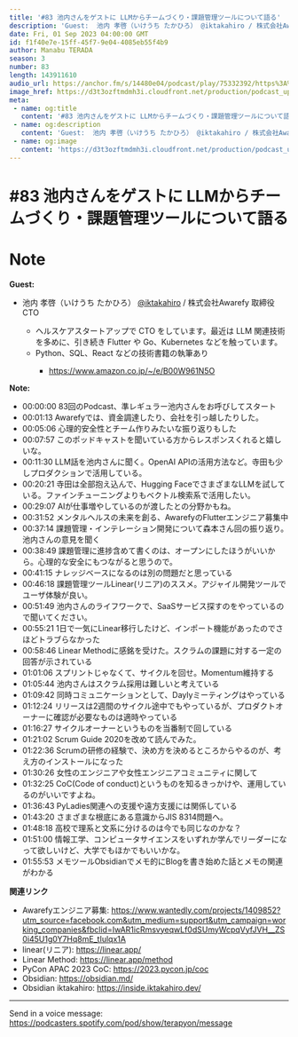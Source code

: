 ```yaml
---
title: '#83 池内さんをゲストに LLMからチームづくり・課題管理ツールについて語る'
description: 'Guest:  池内 孝啓（いけうち たかひろ） @iktakahiro / 株式会社Awarefy 取締役CTO  ヘルスケアスタートアップで CTO をしています。最近は LLM 関連技術を多めに'
date: Fri, 01 Sep 2023 04:00:00 GMT
id: f1f40e7e-15ff-45f7-9e04-4085eb55f4b9
author: Manabu TERADA
season: 3
number: 83
length: 143911610
audio_url: https://anchor.fm/s/14480e04/podcast/play/75332392/https%3A%2F%2Fd3ctxlq1ktw2nl.cloudfront.net%2Fstaging%2F2023-8-1%2F9af208ed-8c5f-2a5c-5f61-6aed4c77d8a1.mp3
image_href: https://d3t3ozftmdmh3i.cloudfront.net/production/podcast_uploaded/3302665/3302665-1582446732992-f3e5401da36c1.jpg
meta:
 - name: og:title
   content: '#83 池内さんをゲストに LLMからチームづくり・課題管理ツールについて語る'
 - name: og:description
   content: 'Guest:  池内 孝啓（いけうち たかひろ） @iktakahiro / 株式会社Awarefy 取締役CTO  ヘルスケアスタートアップで CTO をしています。最近は LLM 関連技術を多めに'
 - name: og:image
   content: 'https://d3t3ozftmdmh3i.cloudfront.net/production/podcast_uploaded/3302665/3302665-1582446732992-f3e5401da36c1.jpg'
---
```

# #83 池内さんをゲストに LLMからチームづくり・課題管理ツールについて語る

<DisplayDate :dateStr="'Fri, 01 Sep 2023 04:00:00 GMT'" />
<DisplaySeason :season="3" :topic="83" />


# Note

<p><strong>Guest:</strong></p>
<ul>
 <li>池内 孝啓（いけうち たかひろ） <a href="https://twitter.com/iktakahiro" rel="noreferrer nofollow noopener" target="_blank">@iktakahiro</a> / 株式会社Awarefy 取締役CTO</li>
<ul>
 <li>ヘルスケアスタートアップで CTO をしています。最近は LLM 関連技術を多めに、引き続き Flutter や Go、Kubernetes などを触っています。</li>
  <li>Python、SQL、React などの技術書籍の執筆あり</li>
<ul>
  <li><a href="https://www.amazon.co.jp/~/e/B00W961N5O" rel="noreferrer nofollow noopener" target="_blank">https://www.amazon.co.jp/~/e/B00W961N5O</a></li>
</ul>
</ul>
</ul>
<p><strong>Note:</strong></p>
<ul>
  <li>00:00:00 83回のPodcast、準レギュラー池内さんをお呼びしてスタート</li>
  <li>00:01:13 Awarefyでは、資金調達したり、会社を引っ越したりした。</li>
  <li>00:05:06 心理的安全性とチーム作りみたいな振り返りもした</li>
  <li>00:07:57 このポッドキャストを聞いている方からレスポンスくれると嬉しいな。</li>
  <li>00:11:30 LLM話を池内さんに聞く。OpenAI APIの活用方法など。寺田も少しプロダクションで活用している。</li>
  <li>00:20:21 寺田は全部抱え込んで、Hugging FaceでさまざまなLLMを試している。ファインチューニングよりもベクトル検索系で活用したい。</li>
  <li>00:29:07 AIが仕事増やしているのが渡したとの分野かもね。</li>
  <li>00:31:52 メンタルヘルスの未来を創る、AwarefyのFlutterエンジニア募集中</li>
  <li>00:37:14 課題管理・インテレーション開発について森本さん回の振り返り。池内さんの意見を聞く</li>
  <li>00:38:49 課題管理に進捗含めて書くのは、オープンにしたほうがいいから。心理的な安全にもつながると思うので。</li>
  <li>00:41:15 ナレッジベースになるのは別の問題だと思っている</li>
  <li>00:46:18 課題管理ツールLinear(リニア)のススメ。アジャイル開発ツールでユーザ体験が良い。</li>
  <li>00:51:49 池内さんのライフワークで、SaaSサービス探すのをやっているので聞いてください。</li>
  <li>00:55:21 1日で一気にLinear移行したけど、インポート機能があったのでさほどトラブらなかった</li>
  <li>00:58:46 Linear Methodに感銘を受けた。スクラムの課題に対する一定の回答が示されている</li>
  <li>01:01:06 スプリントじゃなくて、サイクルを回せ。Momentum維持する</li>
  <li>01:05:44 池内さんはスクラム採用は難しいと考えている</li>
  <li>01:09:42 同時コミュニケーションとして、Daylyミーティングはやっている</li>
  <li>01:12:24 リリースは2週間のサイクル途中でもやっているが、プロダクトオーナーに確認が必要なものは適時やっている</li>
  <li>01:16:27 サイクルオーナーというものを当番制で回している</li>
  <li>01:21:02 Scrum Guide 2020を改めて読んでみた。</li>
  <li>01:22:36 Scrumの研修の経験で、決め方を決めるところからやるのが、考え方のインストールになった</li>
  <li>01:30:26 女性のエンジニアや女性エンジニアコミュニティに関して</li>
  <li>01:32:25 CoC(Code of conduct)というものを知るきっかけや、運用しているのがいいですよね。</li>
  <li>01:36:43 PyLadies関連への支援や遠方支援には関係している</li>
  <li>01:43:20 さまざまな根底にある意識からJIS 8314問題へ。</li>
  <li>01:48:18 高校で理系と文系に分けるのは今でも同じなのかな？</li>
  <li>01:51:00 情報工学、コンピュータサイエンスをいずれか学んでリーダーになって欲しいけど、大学でもほかでもいいかな。</li>
  <li>01:55:53 メモツールObsidianでメモ的にBlogを書き始めた話とメモの関連がわかる</li>
</ul>
<p><strong>関連リンク</strong></p>
<ul>
  <li>Awarefyエンジニア募集: <a href="https://www.wantedly.com/projects/1409852?utm_source=facebook.com&amp;utm_medium=support&amp;utm_campaign=working_companies&amp;fbclid=IwAR1icRmsvyeqwLf0dSUmyWcpqVyfJVH__ZS0i45U1g0Y7Hq8mE_tIulqx1A" rel="noreferrer nofollow noopener" target="_blank">https://www.wantedly.com/projects/1409852?utm_source=facebook.com&amp;utm_medium=support&amp;utm_campaign=working_companies&amp;fbclid=IwAR1icRmsvyeqwLf0dSUmyWcpqVyfJVH__ZS0i45U1g0Y7Hq8mE_tIulqx1A</a></li>
  <li>linear(リニア): <a href="https://linear.app/" rel="noreferrer nofollow noopener" target="_blank">https://linear.app/</a></li>
  <li>Linear Method: <a href="https://linear.app/method" rel="noreferrer nofollow noopener" target="_blank">https://linear.app/method</a></li>
  <li>PyCon APAC 2023 CoC: <a href="https://2023.pycon.jp/coc" rel="noreferrer nofollow noopener" target="_blank">https://2023.pycon.jp/coc</a></li>
  <li>Obsidian: <a href="https://obsidian.md/" rel="noreferrer nofollow noopener" target="_blank">https://obsidian.md/</a></li>
  <li>Obsidian iktakahiro: <a href="https://inside.iktakahiro.dev/" rel="noreferrer nofollow noopener" target="_blank">https://inside.iktakahiro.dev/</a></li>
</ul>

--- 

Send in a voice message: https://podcasters.spotify.com/pod/show/terapyon/message



<Player title="#83 池内さんをゲストに LLMからチームづくり・課題管理ツールについて語る" 
  audio_url="https://anchor.fm/s/14480e04/podcast/play/75332392/https%3A%2F%2Fd3ctxlq1ktw2nl.cloudfront.net%2Fstaging%2F2023-8-1%2F9af208ed-8c5f-2a5c-5f61-6aed4c77d8a1.mp3" 
  image_href="https://d3t3ozftmdmh3i.cloudfront.net/production/podcast_uploaded/3302665/3302665-1582446732992-f3e5401da36c1.jpg" 
/>

